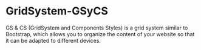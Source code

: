 # GridSystem-GSyCS
GS &amp; CS (GridSystem and Components Styles) is a grid system similar to Bootstrap, which allows you to organize the content of your website so that it can be adapted to different devices.
